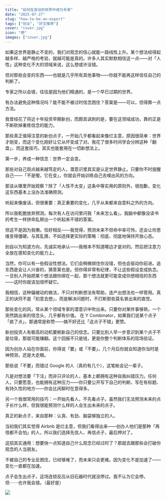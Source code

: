 ```yaml
---
title: "如何在变动的世界中成为专家"
date: "2025-07-27"
slug: "how-to-be-an-expert"
tags: ["创业", "好文推荐"]
cover: "cover.jpg"
icon: "😎"
images: ["cover.jpg"]
---
```

如果这世界是静止不变的，我们对观念的信心就能一路线性上升。某个想法经得起越多样、越严格的考验，就越可能是真的。许多人其实默默相信这一点——对「人性」这种变化不大的领域来说，这么想或许没错。



但对那些会变的东西——也就是几乎所有其他事物——你就不能再这样信任自己的判断了。



专家之所以会错，往往是因为他们精通的，是一个早已过期的世界。



有办法避免这种情况吗？能不能不被过时信念困住？答案是——可以，但得靠一点方法。



我曾经花了将近十年投资早期新创，而颇具讽刺的是，要在这领域成功，靠的正是不断砍掉重练信念的能力。



那些真正值得注意的新创点子，一开始几乎都看起来像烂主意，原因很简单：世界才刚变，而这个变化刚好让它从坏变成了对。我花了很多时间学会分辨这种「翻盘」，而这套技巧，其实也能套用在一切新想法上。



第一步，养成一种信念：世界一定会变。



那些对自己观点越来越笃定的人，潜意识里其实是认定世界静止。只要你不时提醒自己——「不是喔，它在变」，你就会开始训练自己去嗅出风的方向。



那该从哪里开始观察？除了「人性不太变」这条中等实用的原则外，很抱歉，变化这东西基本上没办法准确预测。



听起来像废话，但很重要：真正重要的变化，几乎从来都来自意料之外的方向。



所以我乾脆放弃预测。每次有人在访问里问我「未来怎么看」，我脑中都像没读书的考生一样拼命乱掰出一个听起来不错的答案。



但这不是因为我懒。恰好相反——我觉得，预测未来不但命中率可怜，还会让你思维变得僵硬。与其乱猜，不如选择更实际的策略：彻底、彻底地保持开放心态。



别自以为知道方向，先诚实地承认——我根本不知道哪边才是对的。然后把注意力全放在感知变化的能力上。



当然，你可以有一些假设性想法。它们会稍微绑住你没错，但也会驱动你前进。追东西是会让人兴奋的，猜答案也是。但你得非常有纪律，不让这些假设变成执念。
一旦别人开始把某个想法跟你绑在一起，那个想法就更可能变成你想相信的东西——这时你就该加倍怀疑它。



我相信，这种偏被动的做法，不只对判断想法有帮助，连产出想法也一样管用。真正的诀窍不是「刻意去想」，而是解决问题时，不打断那些莫名冒出来的直觉。



那些变化的风，常从某个领域专家的潜意识中吹出来。只要你对某件事够熟，一个突然跳出来的怪念头，几乎都有价值。
在 Y Combinator，如果我们说某个点子「疯了点」，那通常是称赞——搞不好还比「这点子不错」更赞。



新创投资人有极高的动机要刷新自己的信念。只要比别人早一步意识到某个点子不是垃圾，那就可能赚翻。这个回报不只是钱，更是你整个判断体系的现场验证。



因为创办人站在你面前，你得说「要」或「不要」，几个月后你就会知道你当时是神预测，还是大走眼。



那些说「不要」而错过 Google 的人（真的有几个），这笔帐会记一辈子。



凡是对想法要「下注」而非只评论的人，基本上都拥有这种自我纠错压力。任何人，只要愿意，也能拥有这种压力——你只要公开写下自己的判断。写在有标题、有持久性的地方——你会比闲聊时在意得多。



另一个我很常用的技巧：一开始先看人，不先看点子。虽然我们无法预测未来的点子长什么样，但我很能预测什么样的人会生出未来的点子。



真正的新点子，来自那种：认真、有劲、脑袋够独立的人。



当初我们其实觉得 Airbnb 是烂主意，但我们看得出来——创办人他们是那种「再怪都不会怕」的人，所以我们选择先信人、再信点子，最后押对了。



这招其实通用：想要快一点知道自己什么观念已经过时了？那就去跟那些会打破你观念的人当朋友。



不被自己的专业反困住，已经够难了，而未来只会更难。因为变化不是加速了——变化一直都在加速。



点子会生出点子，这场连锁反应从旧石器时代就没停过。我不认为它会停。
但⋯⋯也许我会错。（最好是）




![](https://prod-files-secure.s3.us-west-2.amazonaws.com/112d0858-5090-4d34-a606-b75eb8d65fd2/46476355-9cf3-4e99-9b7a-3531bc426380/1000202064.png?X-Amz-Algorithm=AWS4-HMAC-SHA256&X-Amz-Content-Sha256=UNSIGNED-PAYLOAD&X-Amz-Credential=ASIAZI2LB466Q2GOTEIE%2F20250807%2Fus-west-2%2Fs3%2Faws4_request&X-Amz-Date=20250807T085824Z&X-Amz-Expires=3600&X-Amz-Security-Token=IQoJb3JpZ2luX2VjEFEaCXVzLXdlc3QtMiJHMEUCIQDAWtRG0efxQurEkN01bYmWBg4fnTeQNBml6NqdGqRiRwIgKnON5Ya0EQjj5OsJJLh3ARRgDUbIPr8tRgTcEtKLtGYqiAQIif%2F%2F%2F%2F%2F%2F%2F%2F%2F%2FARAAGgw2Mzc0MjMxODM4MDUiDBaWJlTg9FRvhsCUQyrcAyJiEJPb7vyvLxFZuFS8X2Tp9j5%2BHoIUtixx7mGE27P5FecCkE8gXYFblCr3K1Xf%2BmSuvdA89AcFfMIV5EOdA5tTcM4ALokSikpCd7s%2BdBon8No%2Fi4JvH1ZaOcF1QI0kmd9FBeyy2otAG0sCPkqMOEB6HK8AaBsROJW79DfKUg6SB9W24WmptlyXG71fkBgeSez0%2Fh4Bf%2FAkFWa%2BvFs41%2Fko6j3xo6mJaNbzO2o8wGpHzBO2q0ORl%2B6UW5%2Fvf4%2BvtsdEMtCb05bO2BIrFgcCixVfB4gNocA5TJShwyuYpbcgmTRhGGL19BE6t70eDeVV5nmiP1VNgR48mdrbLxiy2P6sldte83sQz5IZgzv8H2zlfL7tqp9SHjKUK2rndS38z8OoR0mZUU0sGmebNoM8hjSAlymbMkNyqjHVSJf0EhYzuZa%2BEfeJfVfw2M1bwomJJ7yKnu1544qOIcVfvfJksfOsLh2SFNhuVxbAsk9NBlrWXveWi8tvF47NaIO9T9qwWcQmVI%2B8VsKJxElqAmIUFAzLYO0MD4yJrFSGuIvUS%2FGgH9fS9j%2BgbYdrxTjIDo%2BHmc5w4QQzRCxQrFRccEoohZRqdMOGm6qnvgJwOi8Oq74vvGmI7YhwgzqxX6ivMLvC0cQGOqUBAtDQOzu349uXt%2BF%2BIosCeowNDjjZ50HONmxLpqXmw%2BvowmK3BA4PphKBE2MdmwSViN5Myvuc%2F0yIiRd92Zrrtxlss1g%2Fk4jCk9AGP%2BMCKAxEH2o6oBuEOk548h2BcUEA92DjBKh8jRZN3altoBKT38nq7g3dZHzhjRF6scRbYcUm2pSm7umwMZGgdFQUpNiaOYTJ1RYWcYfRGO2aqiNHLfy2YQH%2B&X-Amz-Signature=ef4344c297bb7dc6df4f96614cf038b0f5086bd1a61dec462c4768986ee95300&X-Amz-SignedHeaders=host&x-amz-checksum-mode=ENABLED&x-id=GetObject)

